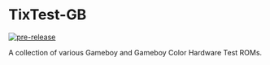 # TixTest-GB
[![pre-release](https://github.com/Hacktix/TixTest-GB/actions/workflows/pre-release.yml/badge.svg)](https://github.com/Hacktix/TixTest-GB/actions/workflows/pre-release.yml)

A collection of various Gameboy and Gameboy Color Hardware Test ROMs.

